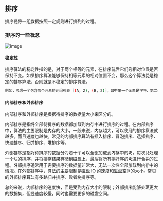 ## 排序
排序是将一组数据按照一定规则进行排列的过程。
### 排序的一些概念
![image](https://user-images.githubusercontent.com/107925483/231108584-75d4f7c1-de28-4706-9090-3e756e344307.png)
#### 稳定性
排序算法的稳定性指的是，对于两个相等的元素，在排序前后它们的相对位置是否保持不变。如果排序算法能够保持相等元素的相对位置不变，那么这个算法就是稳定的排序算法，否则就是不稳定的排序算法。
``` bash
例如，考虑一个包含两个元素的元组列表 [(A, 2), (B, 2)]，其中第一个元素是字符，第二个元素是整数。按照第二个元素进行升序排序，如果排序算法是稳定的，那么排序后的结果应该是 [(A, 2), (B, 2)]，因为在排序前，A 和 B 的相对位置是固定的。
```
#### 内部排序和外部排序
内部排序和外部排序是根据待排序的数据量大小来区分的。

内部排序是指将全部待排序的数据都加载到内存中进行排序的过程。在内部排序中，算法的主要限制是内存的大小，一般来说，内存越大，可以使用的排序算法就越多，而且速度也越快。常见的内部排序算法有插入排序、冒泡排序、选择排序、快速排序、归并排序、堆排序等。

外部排序是指将待排序的数据分为若干个可以全部加载到内存中的块，每次只处理一个块的排序，并将排序结果存储到磁盘上，最后将所有排好序的块进行合并的过程。外部排序通常用于需要排序的数据量非常大，无法一次性全部加载到内存中的情况。在外部排序中，算法的主要限制是磁盘 IO 的速度和磁盘空间的大小。常见的外部排序算法有多路归并排序、败者树排序等。

总的来说，内部排序的速度快，但是受到内存大小的限制；外部排序能够处理更大的数据集，但是速度较慢，同时也需要更多的磁盘空间。
